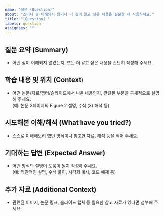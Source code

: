 ```yaml
---
name: "질문 (Question)"
about: "스터디 중 이해되지 않거나 더 깊이 알고 싶은 내용을 질문할 때 사용하세요."
title: "[Question] "
labels: question
assignees: ""
---
```


## 질문 요약 (Summary)

- 어떤 점이 이해되지 않았는지, 또는 더 알고 싶은 내용을 간단히 작성해 주세요.

## 학습 내용 및 위치 (Context)

- 어떤 논문/자료/챕터/슬라이드에서 나온 내용인지, 관련된 부분을 구체적으로 설명해 주세요.  
  (예: 논문 3페이지의 Figure 2 설명, 수식 (3) 해석 등)

## 시도해본 이해/해석 (What have you tried?)

- 스스로 이해해보려 했던 방식이나 참고한 자료, 해석 등을 적어 주세요.

## 기대하는 답변 (Expected Answer)

- 어떤 방식의 설명이 도움이 될지 작성해 주세요.  
  (예: 직관적인 설명, 수식 풀이, 시각화 예시, 코드 예제 등)

## 추가 자료 (Additional Context)

- 관련된 이미지, 논문 링크, 슬라이드 캡처 등 필요한 참고 자료가 있다면 첨부해 주세요.
